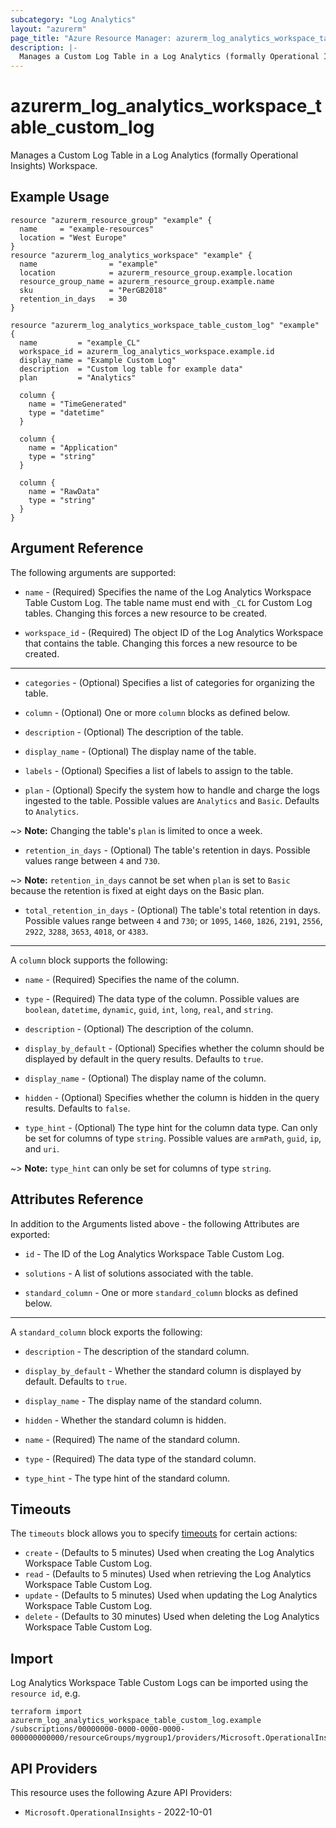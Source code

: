 ```yaml
---
subcategory: "Log Analytics"
layout: "azurerm"
page_title: "Azure Resource Manager: azurerm_log_analytics_workspace_table_custom_log"
description: |-
  Manages a Custom Log Table in a Log Analytics (formally Operational Insights) Workspace.
---
```


# azurerm_log_analytics_workspace_table_custom_log

Manages a Custom Log Table in a Log Analytics (formally Operational Insights) Workspace.

## Example Usage

```hcl
resource "azurerm_resource_group" "example" {
  name     = "example-resources"
  location = "West Europe"
}
resource "azurerm_log_analytics_workspace" "example" {
  name                = "example"
  location            = azurerm_resource_group.example.location
  resource_group_name = azurerm_resource_group.example.name
  sku                 = "PerGB2018"
  retention_in_days   = 30
}

resource "azurerm_log_analytics_workspace_table_custom_log" "example" {
  name         = "example_CL"
  workspace_id = azurerm_log_analytics_workspace.example.id
  display_name = "Example Custom Log"
  description  = "Custom log table for example data"
  plan         = "Analytics"

  column {
    name = "TimeGenerated"
    type = "datetime"
  }

  column {
    name = "Application"
    type = "string"
  }

  column {
    name = "RawData"
    type = "string"
  }
}
```

## Argument Reference

The following arguments are supported:

* `name` - (Required) Specifies the name of the Log Analytics Workspace Table Custom Log. The table name must end with `_CL` for Custom Log tables. Changing this forces a new resource to be created.

* `workspace_id` - (Required) The object ID of the Log Analytics Workspace that contains the table. Changing this forces a new resource to be created.

---

* `categories` - (Optional) Specifies a list of categories for organizing the table.

* `column` - (Optional) One or more `column` blocks as defined below.

* `description` - (Optional) The description of the table.

* `display_name` - (Optional) The display name of the table.

* `labels` - (Optional) Specifies a list of labels to assign to the table.

* `plan` - (Optional) Specify the system how to handle and charge the logs ingested to the table. Possible values are `Analytics` and `Basic`. Defaults to `Analytics`.

~> **Note:** Changing the table's `plan` is limited to once a week.

* `retention_in_days` - (Optional) The table's retention in days. Possible values range between `4` and `730`.

~> **Note:** `retention_in_days` cannot be set when `plan` is set to `Basic` because the retention is fixed at eight days on the Basic plan.

* `total_retention_in_days` - (Optional) The table's total retention in days. Possible values range between `4` and `730`; or `1095`, `1460`, `1826`, `2191`, `2556`, `2922`, `3288`, `3653`, `4018`, or `4383`.

---

A `column` block supports the following:

* `name` - (Required) Specifies the name of the column.

* `type` - (Required) The data type of the column. Possible values are `boolean`, `datetime`, `dynamic`, `guid`, `int`, `long`, `real`, and `string`.

* `description` - (Optional) The description of the column.

* `display_by_default` - (Optional) Specifies whether the column should be displayed by default in the query results. Defaults to `true`.

* `display_name` - (Optional) The display name of the column.

* `hidden` - (Optional) Specifies whether the column is hidden in the query results. Defaults to `false`.

* `type_hint` - (Optional) The type hint for the column data type. Can only be set for columns of type `string`. Possible values are `armPath`, `guid`, `ip`, and `uri`.

~> **Note:** `type_hint` can only be set for columns of type `string`.

## Attributes Reference

In addition to the Arguments listed above - the following Attributes are exported: 

* `id` - The ID of the Log Analytics Workspace Table Custom Log.

* `solutions` - A list of solutions associated with the table.

* `standard_column` - One or more `standard_column` blocks as defined below.

---

A `standard_column` block exports the following:

* `description` - The description of the standard column.

* `display_by_default` - Whether the standard column is displayed by default. Defaults to `true`.

* `display_name` - The display name of the standard column.

* `hidden` - Whether the standard column is hidden.

* `name` - (Required) The name of the standard column.

* `type` - (Required) The data type of the standard column.

* `type_hint` - The type hint of the standard column.

## Timeouts

The `timeouts` block allows you to specify [timeouts](https://www.terraform.io/language/resources/syntax#operation-timeouts) for certain actions:

* `create` - (Defaults to 5 minutes) Used when creating the Log Analytics Workspace Table Custom Log.
* `read` - (Defaults to 5 minutes) Used when retrieving the Log Analytics Workspace Table Custom Log.
* `update` - (Defaults to 5 minutes) Used when updating the Log Analytics Workspace Table Custom Log.
* `delete` - (Defaults to 30 minutes) Used when deleting the Log Analytics Workspace Table Custom Log.

## Import

Log Analytics Workspace Table Custom Logs can be imported using the `resource id`, e.g.

```shell
terraform import azurerm_log_analytics_workspace_table_custom_log.example /subscriptions/00000000-0000-0000-0000-000000000000/resourceGroups/mygroup1/providers/Microsoft.OperationalInsights/workspaces/workspace1/tables/table1
```

## API Providers
<!-- This section is generated, changes will be overwritten -->
This resource uses the following Azure API Providers:

* `Microsoft.OperationalInsights` - 2022-10-01

